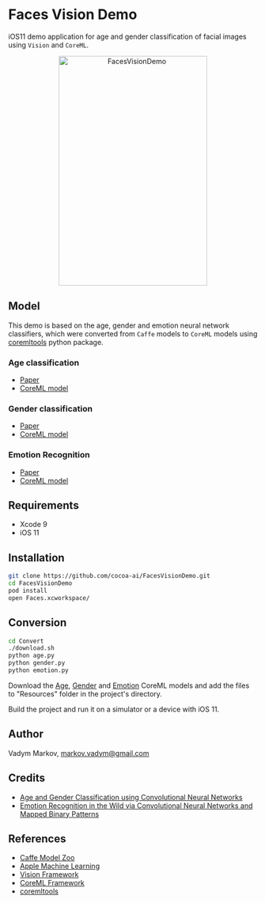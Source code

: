 # Faces Vision Demo

iOS11 demo application for age and gender classification of facial images using `Vision` and `CoreML`.

<div align="center">
<img src="https://github.com/cocoa-ai/FacesVisionDemo/blob/master/Screenshot.png" alt="FacesVisionDemo" width="300" height="464" />
</div>

## Model

This demo is based on the age, gender and emotion neural network classifiers,
which were converted from `Caffe` models to `CoreML` models using [coremltools](https://pypi.python.org/pypi/coremltools) python package.

### Age classification

- [Paper](http://www.openu.ac.il/home/hassner/projects/cnn_agegender/)
- [CoreML model](https://drive.google.com/file/d/0B1ghKa_MYL6mT1J3T1BEeWx4TWc/view?usp=sharing)

### Gender classification

- [Paper](http://www.openu.ac.il/home/hassner/projects/cnn_agegender/)
- [CoreML model](https://drive.google.com/file/d/0B1ghKa_MYL6mYkNsZHlyc2ZuaFk/view?usp=sharing)

### Emotion Recognition

- [Paper](http://www.openu.ac.il/home/hassner/projects/cnn_emotions/)
- [CoreML model](https://drive.google.com/file/d/0B1ghKa_MYL6mTlYtRGdXNFlpWDQ/view?usp=sharing)

## Requirements

- Xcode 9
- iOS 11

## Installation

```sh
git clone https://github.com/cocoa-ai/FacesVisionDemo.git
cd FacesVisionDemo
pod install
open Faces.xcworkspace/
```

## Conversion

```sh
cd Convert
./download.sh
python age.py
python gender.py
python emotion.py
```

Download the [Age](https://drive.google.com/file/d/0B1ghKa_MYL6mT1J3T1BEeWx4TWc/view?usp=sharing),
[Gender](https://drive.google.com/file/d/0B1ghKa_MYL6mYkNsZHlyc2ZuaFk/view?usp=sharing) and
[Emotion](https://drive.google.com/file/d/0B1ghKa_MYL6mTlYtRGdXNFlpWDQ/view?usp=sharing)
CoreML models and add the files to "Resources" folder in the project's directory.

Build the project and run it on a simulator or a device with iOS 11.

## Author

Vadym Markov, markov.vadym@gmail.com

## Credits

- [Age and Gender Classification using Convolutional Neural Networks](http://www.openu.ac.il/home/hassner/projects/cnn_agegender/)
- [Emotion Recognition in the Wild via Convolutional Neural Networks and Mapped Binary Patterns](http://www.openu.ac.il/home/hassner/projects/cnn_emotions/)

## References
- [Caffe Model Zoo](https://github.com/caffe2/caffe2/wiki/Model-Zoo)
- [Apple Machine Learning](https://developer.apple.com/machine-learning/)
- [Vision Framework](https://developer.apple.com/documentation/vision)
- [CoreML Framework](https://developer.apple.com/documentation/coreml)
- [coremltools](https://pypi.python.org/pypi/coremltools)
